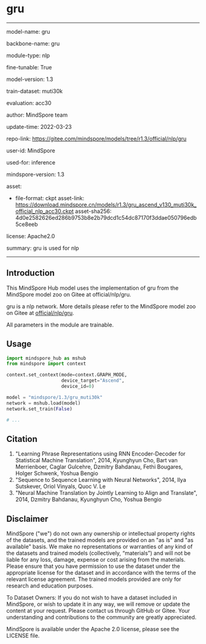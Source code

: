 # gru

---

model-name: gru

backbone-name: gru

module-type: nlp

fine-tunable: True

model-version: 1.3

train-dataset: muti30k

evaluation: acc30

author: MindSpore team

update-time: 2022-03-23

repo-link: <https://gitee.com/mindspore/models/tree/r1.3/official/nlp/gru>

user-id: MindSpore

used-for: inference

mindspore-version: 1.3

asset:

-
    file-format: ckpt
    asset-link: <https://download.mindspore.cn/models/r1.3/gru_ascend_v130_muti30k_official_nlp_acc30.ckpt>
    asset-sha256: 4d0e2582626ed286b9753b8e2b79dcd1c54dc87170f3ddae050796edb5ce8eeb

license: Apache2.0

summary: gru is used for nlp

---

## Introduction

This MindSpore Hub model uses the implementation of gru from the MindSpore model zoo on Gitee at official/nlp/gru.

gru is a nlp network. More details please refer to the MindSpore model zoo on Gitee at [official/nlp/gru](https://gitee.com/mindspore/models/blob/r1.3/official/nlp/gru/README.md).

All parameters in the module are trainable.

## Usage

```python
import mindspore_hub as mshub
from mindspore import context

context.set_context(mode=context.GRAPH_MODE,
                    device_target="Ascend",
                    device_id=0)

model = "mindspore/1.3/gru_muti30k"
network = mshub.load(model)
network.set_train(False)

# ...
```

## Citation

1. "Learning Phrase Representations using RNN Encoder-Decoder for Statistical Machine Translation", 2014, Kyunghyun Cho, Bart van Merrienboer, Caglar Gulcehre, Dzmitry Bahdanau, Fethi Bougares, Holger Schwenk, Yoshua Bengio
2. "Sequence to Sequence Learning with Neural Networks", 2014, Ilya Sutskever, Oriol Vinyals, Quoc V. Le
3. "Neural Machine Translation by Jointly Learning to Align and Translate", 2014, Dzmitry Bahdanau, Kyunghyun Cho, Yoshua Bengio

## Disclaimer

MindSpore ("we") do not own any ownership or intellectual property rights of the datasets, and the trained models are provided on an "as is" and "as available" basis. We make no representations or warranties of any kind of the datasets and trained models (collectively, “materials”) and will not be liable for any loss, damage, expense or cost arising from the materials. Please ensure that you have permission to use the dataset under the appropriate license for the dataset and in accordance with the terms of the relevant license agreement. The trained models provided are only for research and education purposes.

To Dataset Owners: If you do not wish to have a dataset included in MindSpore, or wish to update it in any way, we will remove or update the content at your request. Please contact us through GitHub or Gitee. Your understanding and contributions to the community are greatly appreciated.

MindSpore is available under the Apache 2.0 license, please see the LICENSE file.
